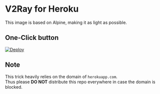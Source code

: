 # V2Ray for Heroku
This image is based on Alpine, making it as light as possible.

## One-Click button
[![Deploy](https://www.herokucdn.com/deploy/button.png)](https://dashboard.heroku.com/new?template=https://github.com/WinstonH/v2ray-heroku)

## Note
This trick heavily relies on the domain of `herokuapp.com`. \
Thus please **DO NOT** distribute this repo everywhere in case the domain is blocked.
